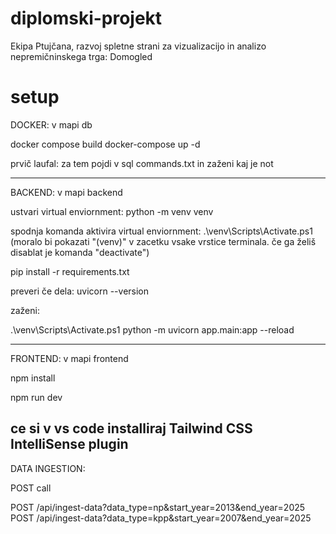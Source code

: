 # diplomski-projekt
Ekipa Ptujčana, razvoj spletne strani za vizualizacijo in analizo nepremičninskega trga: Domogled


# setup

DOCKER:
v mapi db

docker compose build
docker-compose up -d

prvič laufal:
za tem pojdi v sql commands.txt in zaženi kaj je not

-------------------------
BACKEND:
v mapi backend

ustvari virtual enviornment:
python -m venv venv

spodnja komanda aktivira virtual enviornment:
.\venv\Scripts\Activate.ps1
(moralo bi pokazati "(venv)" v zacetku vsake vrstice terminala. če ga želiš disablat je komanda "deactivate")



pip install -r requirements.txt

preveri če dela:
uvicorn --version

zaženi:

.\venv\Scripts\Activate.ps1
python -m uvicorn app.main:app --reload

------------------------
FRONTEND:
v mapi frontend

npm install

npm run dev	

ce si v vs code installiraj Tailwind CSS IntelliSense plugin
------------------------
DATA INGESTION:

POST call 

POST /api/ingest-data?data_type=np&start_year=2013&end_year=2025
POST /api/ingest-data?data_type=kpp&start_year=2007&end_year=2025
